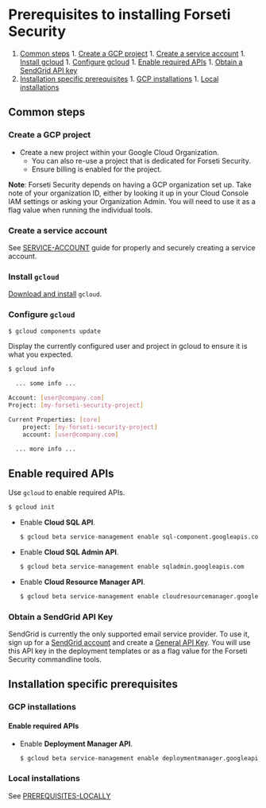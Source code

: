 # Prerequisites to installing Forseti Security
  1. [Common steps](#common-steps)
    1. [Create a GCP project](#create-a-gcp-project)
    1. [Create a service account](#create-a-service-account)
    1. [Install gcloud](#install-gcloud)
    1. [Configure gcloud](#configure-gcloud)
    1. [Enable required APIs](#enable-required-apis)
    1. [Obtain a SendGrid API key](#obtain-a-sendgrid-api-key)
  1. [Installation specific prerequisites](#installation-specific-prerequisites)
    1. [GCP installations](#gcp-installations)
    1. [Local installations](#local-installations)

## Common steps
### Create a GCP project
* Create a new project within your Google Cloud Organization.
  * You can also re-use a project that is dedicated for Forseti Security.
  * Ensure billing is enabled for the project.

**Note**: Forseti Security depends on having a GCP organization set up.
Take note of your organization ID, either by looking it up in
your Cloud Console IAM settings or asking your Organization Admin.
You will need to use it as a flag value when running the individual tools.

### Create a service account
See [SERVICE-ACCOUNT](/docs/common/SERVICE-ACCOUNT.md) guide for properly and
securely creating a service account.

### Install `gcloud`
[Download and install](https://cloud.google.com/sdk/gcloud/) `gcloud`.

### Configure `gcloud`

  ```sh
  $ gcloud components update
  ```
Display the currently configured user and project in gcloud to ensure it
is what you expected.

  ```sh
  $ gcloud info

    ... some info ...

  Account: [user@company.com]
  Project: [my-forseti-security-project]

  Current Properties: [core]
      project: [my-forseti-security-project]
      account: [user@company.com]

    ... more info ...
  ```

## Enable required APIs
Use `gcloud` to enable required APIs.

  ```sh
  $ gcloud init
  ```

* Enable **Cloud SQL API**.

  ```sh
  $ gcloud beta service-management enable sql-component.googleapis.com
  ```

* Enable **Cloud SQL Admin API**.

  ```sh
  $ gcloud beta service-management enable sqladmin.googleapis.com
  ```

* Enable **Cloud Resource Manager API**.

  ```sh
  $ gcloud beta service-management enable cloudresourcemanager.googleapis.com
  ```

### Obtain a SendGrid API Key
SendGrid is currently the only supported email service provider. To use it, sign
up for a [SendGrid account](https://sendgrid.com) and create
a [General API Key](https://sendgrid.com/docs/User_Guide/Settings/api_keys.html).
You will use this API key in the deployment templates or as a flag value for
the Forseti Security commandline tools.

## Installation specific prerequisites
### GCP installations
#### Enable required APIs

* Enable **Deployment Manager API**.

  ```sh
  $ gcloud beta service-management enable deploymentmanager.googleapis.com
  ```

### Local installations
See [PREREQUISITES-LOCALLY](/docs/prerequisites/PREREQUISITES-LOCALLY.md)
